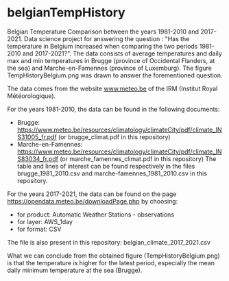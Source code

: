 # belgianTempHistory
Belgian Temperature Comparison between the years 1981-2010 and 2017-2021. Data science project for answering the question : "Has the temperature in Belgium increased when comparing the two periods 1981-2010 and 2017-2021?". The data consists of average temperatures and daily max and min temperatures in Brugge (province of Occidental Flanders, at the sea) and Marche-en-Famennes (province of Luxemburg). The figure TempHistoryBelgium.png was drawn to answer the forementioned question.

The data comes from the website www.meteo.be of the IRM (Institut Royal Météorologique).

For the years 1981-2010, the data can be found in the following documents:
- Brugge: https://www.meteo.be/resources/climatology/climateCity/pdf/climate_INS31005_fr.pdf (or brugge_climat.pdf in this repository)
- Marche-en-Famennes: https://www.meteo.be/resources/climatology/climateCity/pdf/climate_INS83034_fr.pdf (or marche_famennes_climat.pdf in this repository)
The table and lines of interest can be found respectively in the files brugge_1981_2010.csv and marche-famennes_1981_2010.csv in this repository.

For the years 2017-2021, the data can be found on the page https://opendata.meteo.be/downloadPage.php by choosing:
- for product: Automatic Weather Stations - observations
- for layer: AWS_1day
- for format: CSV

The file is also present in this repository: belgian_climate_2017_2021.csv

What we can conclude from the obtained figure (TempHistoryBelgium.png) is that the temperature is higher for the latest period, especially the mean daily minimum temperature at the sea (Brugge).
